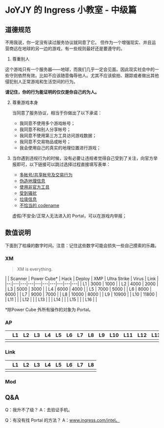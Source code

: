 # JoYJY 的 Ingress 小教室 - 中级篇 #

## 道德规范

不用我说，你一定没有读过服务协议就同意了它。
但作为一个增强现实、并且运营商远在地球的另一边的游戏，有一些规则最好还是要遵守的。

1. 尊重别人

  这个游戏只有一个服务器——地球，而我们几乎一定会见面。因此现实社会中的一些守则依然有效。比如不应该随意侮辱他人。尤其不应该偷拍、跟踪或者做出其他侵犯别人正常游戏和生活空间的行为。

  **请记住，你的行为能证明的仅仅是你自己的为人。**

2. 尊重游戏本身

	当同意了服务协议，相当于你做出了以下承诺：
	- 我同意不使用多个游戏帐号；
	- 我同意不和别人分享帐号；
	- 我同意不使用第三方工具访问游戏数据；
	- 我同意不交易物品或帐号；
	- 我会使用自己的真实的地理位置进行游戏；

3. 当你遇到违规行为的时候，没有必要让违规者觉得自己受到了关注，向官方举报即可，以下链接可以跳过选择过程直接填写表单：

	- [多帐号/共享帐号及交易行为](https://support.google.com/ingress/answer/2808360?contact=1#contact=1&ts=3453649,2869471,3058324)
	- [伪造地理信息](https://support.google.com/ingress/answer/2808360?contact=1#contact=1&ts=3453649,2869471,3058331)
	- [使用非官方工具](https://support.google.com/ingress/answer/2808360?contact=1#contact=1&ts=3453649,2869471,3058332)
	- [受到骚扰](https://support.google.com/ingress/answer/2808360?contact=1#contact=1&ts=3453649,3453615)
	- [垃圾信息](https://support.google.com/ingress/answer/2808360?contact=1#contact=1&ts=3453649,2869441)
	- [不恰当的 codename](https://support.google.com/ingress/answer/2808360?contact=1#contact=1&ts=3453649,3453654)

	虚假/不安全/正常人无法进入的 Portal，可以在游戏内举报；

## 数值说明

下面到了枯燥的数字时间。注意：记住这些数字可能会损失一些自己摸索的乐趣。

### XM

> XM is everything.

|  | Scanner | Power Cube* | Hack | Deploy | XMP | Ultra Strike | Virus | Link |
|--:|---|---|---|---|---|---|---|---|---|
| L1 | 3000 | 1000 |
| L2 | 4000 | 2000 |
| L3 | 5000 | 3000 |
| L4 | 6000 | 4000 |
| L5 | 7000 | 5000 |
| L6 | 8000 | 6000 |
| L7 | 9000 | 7000 |
| L8 | 10000 | 8000 |
| L9 | 10900 |
| L10 | 11800 |
| L11 |  |
| L12 |  |
| L13 |  |
| L14 |  |
| L15 |  |
| L16 |  |

*除Power Cube 外所有操作的对象为 Portal。

### AP

|  | L1 | L2 | L3 | L4 | L5 | L6 | L7 | L8 | L9 | L10 | L11 | L12 | L13 | L14 | L15 | L16 |
|--:|---|---|---|---|---|---|---|---|---|---|---|---|---|---|---|---|
|  |  |  |  |  |  |  |  |  |  |  |  |  |  |  |  |

### Link

|  | L1 | L2 | L3 | L4 | L5 | L6 | L7 | L8 |
|--:|---|---|---|---|---|---|---|---|
|  |  |  |  |  |  |  |  |  |

### Mod

## Q&A

Q：我升不了级？
A：去验证手机。

Q：有没有找 Portal 的方法？
A：www.ingress.com/intel。